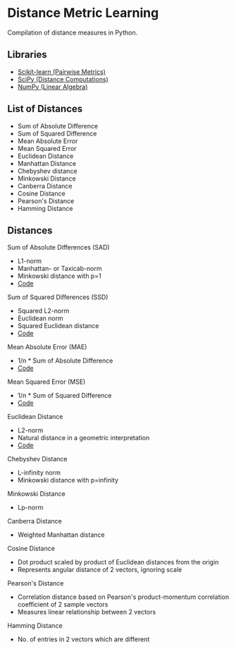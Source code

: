 # Distance Metric Learning

Compilation of distance measures in Python.

## Libraries

* [Scikit-learn (Pairwise Metrics)](https://scikit-learn.org/stable/modules/classes.html#pairwise-metrics)
* [SciPy (Distance Computations)](https://docs.scipy.org/doc/scipy/reference/spatial.distance.html)
* [NumPy (Linear Algebra)](https://docs.scipy.org/doc/numpy/reference/routines.linalg.html)

## List of Distances

* Sum of Absolute Difference
* Sum of Squared Difference
* Mean Absolute Error
* Mean Squared Error
* Euclidean Distance
* Manhattan Distance
* Chebyshev distance
* Minkowski Distance
* Canberra Distance
* Cosine Distance
* Pearson's Distance
* Hamming Distance

## Distances

Sum of Absolute Differences (SAD)

* L1-norm
* Manhattan- or Taxicab-norm
* Minkowski distance with p=1
* [Code](distance/SAD.py)

Sum of Squared Differences (SSD)

* Squared L2-norm
* Euclidean norm
* Squared Euclidean distance
* [Code](distance/SSD.py)

Mean Absolute Error (MAE)

* 1/n * Sum of Absolute Difference
* [Code](distance/MAE.py)

Mean Squared Error (MSE)

* 1/n * Sum of Squared Difference
* [Code](distance/MSE.py)

Euclidean Distance

* L2-norm
* Natural distance in a geometric interpretation
* [Code](distance/Euclidean.py)

Chebyshev Distance

* L-infinity norm
* Minkowski distance with p=infinity

Minkowski Distance

* Lp-norm

Canberra Distance

* Weighted Manhattan distance

Cosine Distance

* Dot product scaled by product of Euclidean distances from the origin
* Represents angular distance of 2 vectors, ignoring scale

Pearson's Distance

* Correlation distance based on Pearson's product-momentum correlation coefficient of 2 sample vectors
* Measures linear relationship between 2 vectors

Hamming Distance

* No. of entries in 2 vectors which are different